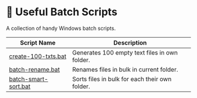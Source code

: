 # 🔧 Useful Batch Scripts  
 A collection of handy Windows batch scripts.  

| Script Name                  | Description                          |  
|------------------------------|--------------------------------------|  
| [create-100-txts.bat](./create-100-txts.bat) | Generates 100 empty text files in own folder. |  
| [batch-rename.bat](./batch-rename.bat)       | Renames files in bulk in current folder.      |  
| [batch-smart-sort.bat](./batch-smart-sort.bat)       | Sorts files in bulk for each their own folder.      |  
